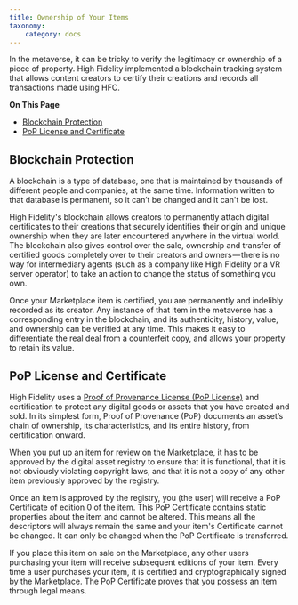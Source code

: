```yaml
---
title: Ownership of Your Items 
taxonomy:
    category: docs
---
```


In the metaverse, it can be tricky to verify the legitimacy or ownership of a piece of property. High Fidelity implemented a blockchain tracking system that allows content creators to certify their creations and records all transactions made using HFC. 

**On This Page**
* [Blockchain Protection](#blockchain-protection)
* [PoP License and Certificate](#pop-license-and-certificate)

## Blockchain Protection
A blockchain is a type of database, one that is maintained by thousands of different people and companies, at the same time. Information written to that database is permanent, so it can’t be changed and it can't be lost. 

High Fidelity's blockchain allows creators to permanently attach digital certificates to their creations that  securely identifies their origin and unique ownership when they are later encountered anywhere in the virtual world. The blockchain also gives control over the sale, ownership and transfer of certified goods completely over to their creators and owners — there is no way for intermediary agents (such as a company like High Fidelity or a VR server operator) to take an action to change the status of something you own.

Once your Marketplace item is certified, you are permanently and indelibly recorded as its creator. Any instance of that item in the metaverse has a corresponding entry in the blockchain, and its authenticity, history, value, and ownership can be verified at any time. This makes it easy to differentiate the real deal from a counterfeit copy, and allows your property to retain its value.

## PoP License and Certificate
High Fidelity uses a [Proof of Provenance License (PoP License)](https://digitalassetregistry.com/PoP-License/v1/) and certification to protect any digital goods or assets that you have created and sold. In its simplest form, Proof of Provenance (PoP) documents an asset’s chain of ownership, its characteristics, and its entire history, from certification onward. 

When you put up an item for review on the Marketplace, it has to be approved by the digital asset registry to ensure that it is functional, that it is not obviously violating copyright laws, and that it is not a copy of any other item previously approved by the registry.

Once an item is approved by the registry, you (the user) will receive a PoP Certificate of edition 0 of the item. This PoP Certificate contains static properties about the item and cannot be altered. This means all the descriptors will always remain the same and your item's Certificate cannot be changed. It can only be changed when the PoP Certificate is transferred.

If you place this item on sale on the Marketplace, any other users purchasing your item will receive subsequent editions of your item. Every time a user purchases your item, it is certified and cryptographically signed by the Marketplace. The PoP Certificate proves that you possess an item through legal means.